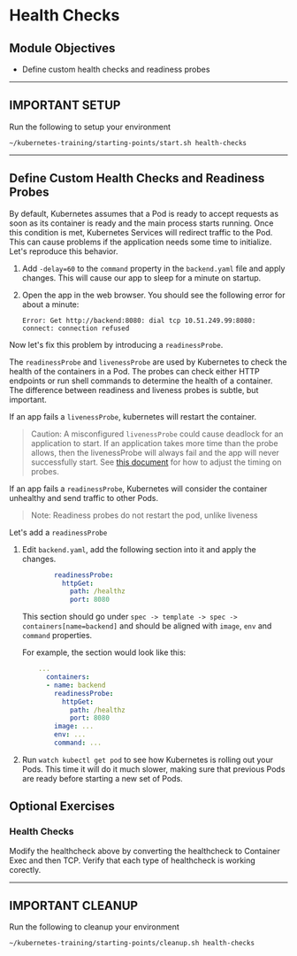 # Health Checks

## Module Objectives

- Define custom health checks and readiness probes

---

## **IMPORTANT SETUP**
Run the following to setup your environment

```shell
~/kubernetes-training/starting-points/start.sh health-checks
```

---
## Define Custom Health Checks and Readiness Probes

By default, Kubernetes assumes that a Pod is ready to accept requests as soon as its container is ready and the main process starts running. Once this condition is met, Kubernetes Services will redirect traffic to the Pod. This can cause problems if the application needs some time to initialize. Let's reproduce this behavior.

1. Add `-delay=60` to the `command` property in the `backend.yaml` file and apply changes. This will cause our app to sleep for a minute on startup.

1. Open the app in the web browser. You should see the following error for about a minute:

    ```
    Error: Get http://backend:8080: dial tcp 10.51.249.99:8080: connect: connection refused
    ```

Now let's fix this problem by introducing a `readinessProbe`.

The `readinessProbe` and `livenessProbe` are used by Kubernetes to check the health of the containers in a Pod. The probes can check either HTTP endpoints or run shell commands to determine the health of a container. The difference between readiness and liveness probes is subtle, but important.

If an app fails a `livenessProbe`, kubernetes will restart the container.

> Caution: A misconfigured `livenessProbe` could cause deadlock for an application to start. If an application takes more time than the probe allows, then the livenessProbe will always fail and the app will never successfully start. See [this document](https://kubernetes.io/docs/tasks/configure-pod-container/configure-liveness-readiness-probes/) for how to adjust the timing on probes.

If an app fails a `readinessProbe`, Kubernetes will consider the container unhealthy and send traffic to other Pods.

> Note: Readiness probes do not restart the pod, unlike liveness

Let's add a `readinessProbe`

1. Edit `backend.yaml`, add the following section into it and apply the changes.

    ```yaml
            readinessProbe:
              httpGet:
                path: /healthz
                port: 8080
    ```

    This section should go under `spec -> template -> spec -> containers[name=backend]` and should be aligned with `image`, `env` and `command` properties.

    For example, the section would look like this:

    ```yaml
        ...
          containers:
          - name: backend
            readinessProbe:
              httpGet:
                path: /healthz
                port: 8080
            image: ...
            env: ...
            command: ...
    ```

1. Run `watch kubectl get pod` to see how Kubernetes is rolling out your Pods. This time it will do it much slower, making sure that previous Pods are ready before starting a new set of Pods.

## Optional Exercises

###  Health Checks

Modify the healthcheck above by converting the healthcheck to Container Exec and then TCP. Verify that each type of healthcheck is working corectly.

---

## **IMPORTANT CLEANUP**
Run the following to cleanup your environment

```shell
~/kubernetes-training/starting-points/cleanup.sh health-checks
```

